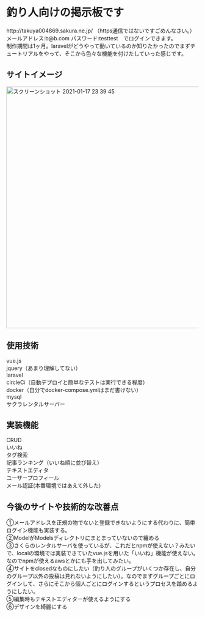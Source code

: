 <h1>釣り人向けの掲示板です</h1>
http://takuya004869.sakura.ne.jp/ （https通信ではないですごめんなさい。）<br>
メールアドレス:b@b.com パスワード:testtest　でログインできます。<br>
制作期間は1ヶ月。laravelがどうやって動いているのか知りたかったのでまずチュートリアルをやって、そこから色々な機能を付けたしていった感じです。<br>
<h2>サイトイメージ</h2>


<img width="632" alt="スクリーンショット 2021-01-17 23 39 45" src="https://user-images.githubusercontent.com/75765648/109241470-c8e80b80-781c-11eb-8262-a6bd8f669600.png">

<h2>使用技術</h2>
vue.js<br>
jquery（あまり理解してない）<br>
laravel<br>
circleCi（自動デプロイと簡単なテストは実行できる程度）<br>
docker（自分でdocker-compose.ymlはまだ書けない）<br>
mysql<br>
サクラレンタルサーバー<br>
<h2>実装機能</h2>
CRUD<br>
いいね<br>
タグ検索<br>
記事ランキング（いいね順に並び替え）<br>
テキストエディタ<br>
ユーザープロフィール<br>
メール認証(本番環境ではあえて外した)<br>

<h2>今後のサイトや技術的な改善点</h2>
①メールアドレスを正規の物でないと登録できないようにする代わりに、簡単ログイン機能も実装する。<br>
②ModelがModelsディレクトリにまとまっていないので纏める<br>
③さくらのレンタルサーバを使っているが、これだとnpmが使えない？みたいで、localの環境では実装できていたvue.jsを用いた「いいね」機能が使えない。なのでnpmが使えるawsとかにも手を出してみたい。<br>
④サイトをclosedなものにしたい（釣り人のグループがいくつか存在し、自分のグループ以外の投稿は見れないようにしたい）。なのでまずグループごとにログインして、さらにそこから個人ごとにログインするというプロセスを踏めるようにしたい。<br>
⑤編集時もテキストエディターが使えるようにする<br>
⑥デザインを綺麗にする
